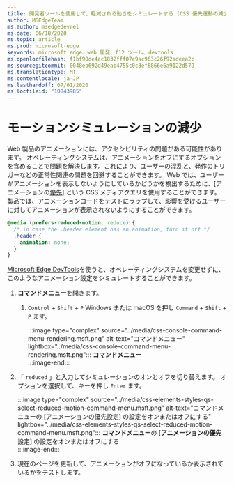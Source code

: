 ```yaml
---
title: 開発者ツールを使用して、軽減される動きをシミュレートする (CSS 優先運動の減少)
author: MSEdgeTeam
ms.author: msedgedevrel
ms.date: 06/18/2020
ms.topic: article
ms.prod: microsoft-edge
keywords: microsoft edge、web 開発、f12 ツール、devtools
ms.openlocfilehash: f1bf90de4ac1832fff07e9ac963c26f92adeea2c
ms.sourcegitcommit: 0048eb692d49eab4755c0c3ef6866e6a9122d579
ms.translationtype: MT
ms.contentlocale: ja-JP
ms.lasthandoff: 07/01/2020
ms.locfileid: "10843985"
---
```

# モーションシミュレーションの減少  

Web 製品のアニメーションには、アクセシビリティの問題がある可能性があります。  オペレーティングシステムは、アニメーションをオフにするオプションを含めることで問題を解決します。これにより、ユーザーの混乱と、発作のトリガーなどの正常性関連の問題を回避することができます。  Web では、ユーザーがアニメーションを表示しないようにしているかどうかを検出するために、[アニメーションの[優先][MDNPrefersReducedMotion]] という CSS メディアクエリを使用することができます。  製品では、アニメーションコードをテストにラップして、影響を受けるユーザーに対してアニメーションが表示されないようにすることができます。  

```css
@media (prefers-reduced-motion: reduce) {
  /* in case the .header element has an animation, turn it off */
  .header {
    animation: none;
  }
}
```  

[Microsoft Edge DevTools][DevtoolsGuideChromiumMain]を使うと、オペレーティングシステムを変更せずに、このようなアニメーション設定をシミュレートすることができます。  

1.  **コマンドメニュー**を開きます。  
    1.  `Control` + `Shift` + `P` Windows または macOS を押し `Command` + `Shift` + `P` ます。  
        
        :::image type="complex" source="../media/css-console-command-menu-rendering.msft.png" alt-text="コマンドメニュー" lightbox="../media/css-console-command-menu-rendering.msft.png":::
           **コマンドメニュー**  
        :::image-end:::   
        
1.  「 `reduced` 」と入力してシミュレーションのオンとオフを切り替えます。  オプションを選択して、キーを押し `Enter` ます。  
    
    :::image type="complex" source="../media/css-elements-styles-qs-select-reduced-motion-command-menu.msft.png" alt-text="コマンドメニューの [アニメーションの優先設定] の設定をオンまたはオフにする" lightbox="../media/css-elements-styles-qs-select-reduced-motion-command-menu.msft.png":::
       **コマンドメニュー**の [**アニメーションの優先**設定] の設定をオンまたはオフにする  
    :::image-end:::  
    
1.  現在のページを更新して、アニメーションがオフになっているか表示されているかをテストします。  
    
<!-- image links -->  

[ImageCommandMenu]: /microsoft-edge/devtools-guide-chromium/media/css-console-command-menu-rendering.msft.png "図 1: コマンドメニュー"  
[ImageToggleReducedMotionFromCommandMenu]: /microsoft-edge/devtools-guide-chromium/media/css-elements-styles-qs-select-reduced-motion-command-menu.msft.png "図 2: コマンドパレットからのアニメーションの軽減"

<!-- links -->  

[DevtoolsGuideChromiumMain]: ../../devtools-guide-chromium.md "Microsoft Edge (Chromium) 開発者ツール Microsoft |Microsoft ドキュメント"  

[MDNPrefersReducedMotion]: https://developer.mozilla.org/en-US/docs/Web/CSS/@media/prefers-reduced-motion "低優先-モーション |MDN"  
